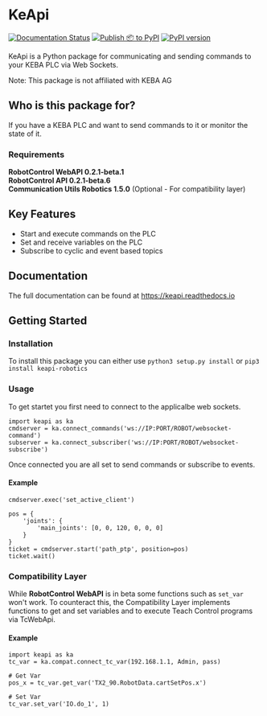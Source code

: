 # KeApi
[![Documentation Status](https://readthedocs.org/projects/keapi/badge/?version=latest)](https://keapi.readthedocs.io/en/latest/?badge=latest)
[![Publish 📦 to PyPI](https://github.com/SebastianRedinger/keapi/actions/workflows/python-publish-to-pypi.yml/badge.svg)](https://github.com/SebastianRedinger/keapi/actions/workflows/python-publish-to-pypi.yml)
[![PyPI version](https://img.shields.io/pypi/v/keapi-robotics)](https://pypi.org/project/keapi-robotics/)



KeApi is a Python package for communicating and
sending commands to your KEBA PLC via Web Sockets.

Note: This package is not affiliated with KEBA AG

## Who is this package for?
If you have a KEBA PLC and want to send commands to
it or monitor the state of it.

### Requirements
**RobotControl WebAPI 0.2.1-beta.1**  
**RobotControl API 0.2.1-beta.6**  
**Communication Utils Robotics 1.5.0** (Optional - For compatibility layer)

## Key Features
- Start and execute commands on the PLC
- Set and receive variables on the PLC
- Subscribe to cyclic and event based topics

## Documentation
The full documentation can be found at https://keapi.readthedocs.io

## Getting Started
### Installation
To install this package you can either use `python3 setup.py install` or `pip3 install keapi-robotics`

### Usage
To get startet you first need to connect to the applicalbe web sockets.

```
import keapi as ka
cmdserver = ka.connect_commands('ws://IP:PORT/ROBOT/websocket-command')
subserver = ka.connect_subscriber('ws://IP:PORT/ROBOT/websocket-subscribe')
```

Once connected you are all set to send commands or subscribe to events.

#### Example
```
cmdserver.exec('set_active_client')

pos = {
    'joints': {
        'main_joints': [0, 0, 120, 0, 0, 0]
    }
}
ticket = cmdserver.start('path_ptp', position=pos)
ticket.wait()
```

### Compatibility Layer
While **RobotControl WebAPI** is in beta some functions such as
`set_var` won't work. To counteract this, the Compatibility Layer
implements functions to get and set variables and to execute Teach Control
programs via TcWebApi.

#### Example
```
import keapi as ka
tc_var = ka.compat.connect_tc_var(192.168.1.1, Admin, pass)

# Get Var
pos_x = tc_var.get_var('TX2_90.RobotData.cartSetPos.x')

# Set Var
tc_var.set_var('IO.do_1', 1)
```
